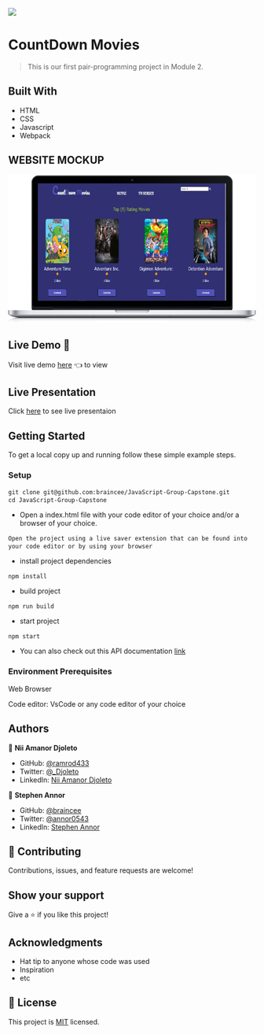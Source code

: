 ![](https://img.shields.io/badge/Microverse-blueviolet)

# CountDown Movies

> This is our first pair-programming project in Module 2.

## Built With

- HTML
- CSS
- Javascript
- Webpack


## WEBSITE MOCKUP

![](./laptop%20(2).png)

## Live Demo 🔗

Visit live demo [here]() 👈 to view

## Live Presentation 

Click [here](https://drive.google.com/file/d/1yaGI6xswUWy5UKqW-7RR05TqYe1vsBBH/view?usp=sharing) to see live presentaion

## Getting Started

To get a local copy up and running follow these simple example steps.

### Setup

```
git clone git@github.com:braincee/JavaScript-Group-Capstone.git
cd JavaScript-Group-Capstone
```

- Open a index.html file with your code editor of your choice and/or a browser of your choice.

```
Open the project using a live saver extension that can be found into your code editor or by using your browser
```

- install project dependencies

```
npm install
```

- build project

```
npm run build
```

- start project

```
npm start
```

- You can also check out this API documentation [link]()

### Environment Prerequisites

Web Browser

Code editor: VsCode or any code editor of your choice

## Authors

👤 **Nii Amanor Djoleto**

- GitHub: [@ramrod433](https://github.com/ramrod433)
- Twitter: [@\_Djoleto](https://twitter.com/_djoleto_)
- LinkedIn: [Nii Amanor Djoleto](https://linkedin.com/in/nii-amanor-djoleto-072b8a14a)

👤 **Stephen Annor**

- GitHub: [@braincee](https://github.com/braincee)
- Twitter: [@annor0543](https://twitter.com/annor0543)
- LinkedIn: [Stephen Annor](https://www.linkedin.com/in/kwesi-appiah-1387801a1/)

## 🤝 Contributing

Contributions, issues, and feature requests are welcome!

## Show your support

Give a ⭐️ if you like this project!

## Acknowledgments

- Hat tip to anyone whose code was used
- Inspiration
- etc

## 📝 License

This project is [MIT](./MIT.md) licensed.
